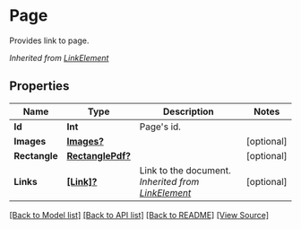 # Page
Provides link to page.

*Inherited from [LinkElement](LinkElement.md)*
## Properties
Name | Type | Description | Notes
------------ | ------------- | ------------- | -------------
**Id** | **Int** | Page's id. | 
**Images** | [**Images?**](Images.md) |  | [optional]
**Rectangle** | [**RectanglePdf?**](RectanglePdf.md) |  | [optional]
**Links** | [**[Link]?**](Link.md) | Link to the document.<br />*Inherited from [LinkElement](LinkElement.md)* | [optional]

[[Back to Model list]](../README.md#documentation-for-models) [[Back to API list]](../README.md#documentation-for-api-endpoints) [[Back to README]](../README.md) [[View Source]](../AsposePdfCloud/Models/Page.swift)

